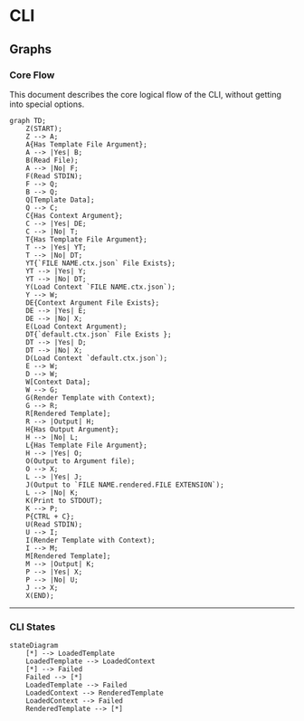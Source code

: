 # CLI

<!--
Flowcharts Guide: https://github.com/mermaid-js/mermaid
Live Editor: https://mermaid.live
-->

## Graphs

### Core Flow

This document describes the core logical flow of the CLI, without getting into special options.

```mermaid
graph TD;
    Z(START);
    Z --> A;
    A{Has Template File Argument};
    A --> |Yes| B;
    B(Read File);
    A --> |No| F;
    F(Read STDIN);
    F --> Q;
    B --> Q;
    Q[Template Data];
    Q --> C;
    C{Has Context Argument};
    C --> |Yes| DE;
    C --> |No| T;
    T{Has Template File Argument};
    T --> |Yes| YT;
    T --> |No| DT;
    YT{`FILE NAME.ctx.json` File Exists};
    YT --> |Yes| Y;
    YT --> |No| DT;
    Y(Load Context `FILE NAME.ctx.json`);
    Y --> W;
    DE{Context Argument File Exists};
    DE --> |Yes| E;
    DE --> |No| X;
    E(Load Context Argument);
    DT{`default.ctx.json` File Exists };
    DT --> |Yes| D;
    DT --> |No| X;
    D(Load Context `default.ctx.json`);
    E --> W;
    D --> W;
    W[Context Data];
    W --> G;
    G(Render Template with Context);
    G --> R;
    R[Rendered Template];
    R --> |Output| H;
    H{Has Output Argument};
    H --> |No| L;
    L{Has Template File Argument};
    H --> |Yes| O;
    O(Output to Argument file);
    O --> X;
    L --> |Yes| J;
    J(Output to `FILE NAME.rendered.FILE EXTENSION`);
    L --> |No| K;
    K(Print to STDOUT);
    K --> P;
    P{CTRL + C};
    U(Read STDIN);
    U --> I;
    I(Render Template with Context);
    I --> M;
    M[Rendered Template];
    M --> |Output| K;
    P --> |Yes| X;
    P --> |No| U;
    J --> X;
    X(END);
```  

---

### CLI States

```mermaid
stateDiagram
    [*] --> LoadedTemplate
    LoadedTemplate --> LoadedContext
    [*] --> Failed
    Failed --> [*]
    LoadedTemplate --> Failed
    LoadedContext --> RenderedTemplate
    LoadedContext --> Failed
    RenderedTemplate --> [*]
```
